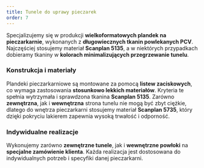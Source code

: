```yaml
---
title: Tunele do uprawy pieczarek
order: 7
---
```


Specjalizujemy się w produkcji **wielkoformatowych plandek na pieczarkarnie**,
wykonanych z **długowiecznych tkanin powlekanych PCV**. Najczęściej stosujemy
materiał **Scanplan 5135**, a w niektórych przypadkach dobieramy tkaniny w
**kolorach minimalizujących przegrzewanie tunelu**.

### Konstrukcja i materiały

Plandeki pieczarkarniowe są montowane za pomocą **listew zaciskowych**, co
wymaga zastosowania **stosunkowo lekkich materiałów**. Kryteria te spełnia
wytrzymała i sprawdzona tkanina **Scanplan 5135**. Zarówno **zewnętrzna**, jak i
**wewnętrzna** strona tunelu nie mogą być zbyt ciężkie, dlatego do wnętrza
pieczarkarni stosujemy materiał **Scanplan 5735**, który dzięki pokryciu
lakierem zapewnia wysoką trwałość i odporność.

### Indywidualne realizacje

Wykonujemy zarówno **zewnętrzne tunele**, jak i **wewnętrzne powłoki** na
**specjalne zamówienie klienta**. Każda realizacja jest dostosowana do
indywidualnych potrzeb i specyfiki danej pieczarkarni.

